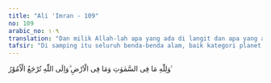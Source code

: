 ```yaml
---
title: "Ali 'Imran - 109"
no: 109
arabic_no: ١٠٩
translation: "Dan milik Allah-lah apa yang ada di langit dan apa yang ada di bumi, dan hanya kepada Allah segala urusan dikembalikan."
tafsir: "Di samping itu seluruh benda-benda alam, baik kategori planet maupun bintang-bintang yang jumlahnya sangat banyak adalah kepunyaan Allah. Dia mempunyai wewenang sepenuhnya untuk mengatur segala isinya dengan kebijaksanaan tanpa harus mempertanggungjawabkan kepada siapa pun karena Dialah Maha Pencipta alam semesta dan kepada-Nya pula seluruh urusan akan dikembalikan."
---
```

وَلِلّٰهِ مَا فِى السَّمٰوٰتِ وَمَا فِى الْاَرْضِ ۗوَاِلَى اللّٰهِ تُرْجَعُ الْاُمُوْرُ ࣖ